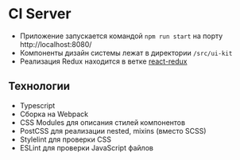 # CI Server

* Приложение запускается командой `npm run start` на порту http://localhost:8080/
* Компоненты дизайн системы лежат в директории `/src/ui-kit`
* Реализация Redux находится в ветке [react-redux](https://github.com/juliaovod/shri-2021-task-reactjs/tree/react-redux)

## Технологии

* Typescript
* Сборка на Webpack
* CSS Modules для описания стилей компонентов
* PostCSS для реализации nested, mixins (вместо SCSS)
* Stylelint для проверки CSS
* ESLint для проверки JavaScript файлов
